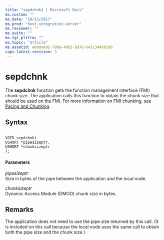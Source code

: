 ```yaml
---
title: "sepdchnk2 | Microsoft Docs"
ms.custom: ""
ms.date: "10/13/2017"
ms.prod: "host-integration-server"
ms.reviewer: ""
ms.suite: ""
ms.tgt_pltfrm: ""
ms.topic: "article"
ms.assetid: a060a491-78ba-4882-bd76-641c344bb5d6
caps.latest.revision: 3
---
```

# sepdchnk
The **sepdchnk** function gets the function management interface (FMI) chunk size. The application calls this function to obtain the chunk size that should be used on the FMI. For more information on FMI chunking, see [Pacing and Chunking](../Topic/Pacing%20and%20Chunking2.md).  
  
## Syntax  
  
```  
  
VOID sepdchnk(  
USHORT *pipesizeptr,  
USHORT *chunksizeptr  
);  
```  
  
#### Parameters  
 *pipesizeptr*  
 Size in bytes of the pipe between the application and the local node.  
  
 *chunksizeptr*  
 Dynamic Access Module (DMOD) chunk size in bytes.  
  
## Remarks  
 The application does not need to use the pipe size returned by this call. (It is included on this call because the local node uses the same call to obtain both the pipe size and the chunk size.)